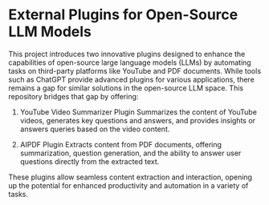 # External Plugins for Open-Source LLM Models

This project introduces two innovative plugins designed to enhance the capabilities of open-source large language models (LLMs) by automating tasks on third-party platforms like YouTube and PDF documents. While tools such as ChatGPT provide advanced plugins for various applications, there remains a gap for similar solutions in the open-source LLM space. This repository bridges that gap by offering:

1. YouTube Video Summarizer Plugin
Summarizes the content of YouTube videos, generates key questions and answers, and provides insights or answers queries based on the video content.

2. AIPDF Plugin
Extracts content from PDF documents, offering summarization, question generation, and the ability to answer user questions directly from the extracted text.

These plugins allow seamless content extraction and interaction, opening up the potential for enhanced productivity and automation in a variety of tasks.
